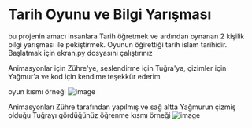 # Tarih Oyunu ve Bilgi Yarışması
bu projenin amacı insanlara Tarih öğretmek ve ardından oynanan 2 kişilik bilgi yarışması ile pekiştirmek. Oyunun öğirettiği tarih islam tarihidir. Başlatmak için ekran.py dosyasını çalıştırınız 

Animasyonlar için Zühre'ye, seslendirme için Tuğra'ya, çizimler için Yağmur'a ve kod için kendime teşekkür ederim

oyun kısmı örneği
![image](https://github.com/Scitus7/Tarihoyun/assets/167019478/d49c8fd3-21a7-43b2-8a7e-b3f9861b2d0f)

Animasyonları Zühre tarafından yapılmış ve sağ altta Yağmurun çizmiş olduğu Tuğrayı gördüğünüz öğrenme kısmı örneği
![image](https://github.com/Scitus7/Tarihoyun/assets/167019478/201752ae-be92-4558-afba-a9853b830b93)
